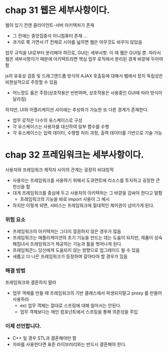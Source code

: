 # chap 31 웹은 세부사항이다. 

웹이 있기 전엔 클라이언트-서버 아키텍처가 존재 
- 그 전에는 중앙집중식 미니컴퓨터 존재 ...
- 과거로 쭉 가면서 IT 전체로 시야를 넓히면 웹은 아무것도 바꾸지 않았음 

업무 규칙을 UI로부터 분리해야 하므로, GUI는 세부사항. 이 때 웹은 GUI일 뿐. 
따라서 웹은 세부사항이기 때문에 아키텍트라면 핵심 업무 로직에서 분리된 경계 바깥에 두어야 함 


js의 유효성 검증 및 드래그앤드롭 방식의 AJAX 호출등에 대해서 웹에서 장치 독립성은 비현실적으로 주장할 수 있음 
- 어느정도 옳은 주장(상호작용은 빈번하며, 상호작용은 사용중인 GUI에 따라 방식이 달라짐) 

하지만, UI와 어플리케이션 사이에는 추상화가 가능한 또 다른 경계가 존재한다.
- 업무 로직은 다수의 유스케이스로 구성 
- 각 유스케이스는 사용자를 대신하여 일부 함수를 수행 
- 각 유스케이스는 입력 데이터, 수행할 처리 과정, 출력 데이터를 기반으로 기술 가능 

# chap 32 프레임워크는 세부사항이다. 

사용자와 프레임워크 제작자 사이의 관계는 굉장히 비대칭적 
- 사용자는 프레임워크를 사용하기 위해서 도큐먼트에 리소스를 투자하고 굉장한 큰 헌신을 함 
- 대게 프레임워크를 중심에 두고 사용자의 아키텍처는 그 바깥을 감싸야 한다고 말함 
  - 프레임워크의 기능을 바로 import 사용이 그 예시 
- 하지만 이렇게 되면, 서비스는 프레임워크에 절대적인 제어권이 넘어가게 된다. 


### 위험 요소 
- 프레임워크의 아키텍처는 그다지 깔끔하지 않은 경우가 많음 
- 프레임워크는 애플리케이션의 초기 기능을 만드는 데는 도움이 되지만, 제품이 성숙해짐녀서 프레임워크가 제공하는 기능과 틀을 벗어나게 된다. 
- 프레임워큰느 당신에게 도움되지 않는 방향으로 업그레이드 될 수 있음 
- 새롭고 더 나은 프레임워크가 등장하여 갈아타야 할 경우가 있음 

### 해결 방법
프레임워크와 결혼하지 말라 
- 업무 객체를 만들 때 프레임워크의 기반 클래스에서 파생되지말고 proxy 를 만들어 사용하라 
  - ex) 업무 객체는 절대로 스프링에 대해 알아서는 안된다. 
  - 업무 객체보다는 메인 컴포넌트에서 스프링을 통해 의존성을 주입

### 이제 선언합니다. 
- C++ 일 경우 STL과 결혼해야만 함 
- 자바를 사용한다면 표준 라이브러리와는 반드시 결혼해야 한다. 


